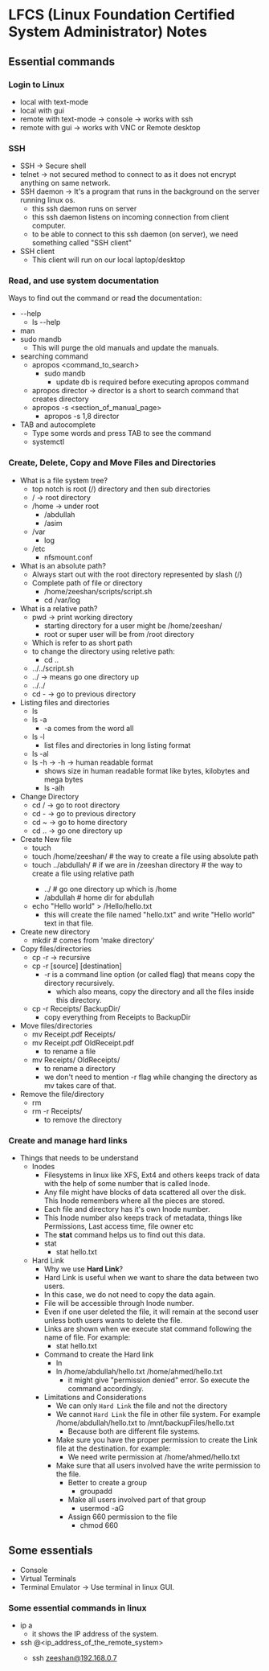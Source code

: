 # LFCS (Linux Foundation Certified System Administrator) Notes

## Essential commands

### Login to Linux

- local with text-mode
- local with gui
- remote with text-mode -> console -> works with ssh
- remote with gui -> works with VNC or Remote desktop

### SSH

- SSH -> Secure shell
- telnet -> not secured method to connect to as it does not encrypt anything on same network.
- SSH daemon -> It's a program that runs in the background on the server running linux os.
  - this ssh daemon runs on server
  - this ssh daemon listens on incoming connection from client computer.
  - to be able to connect to this ssh daemon (on server), we need something called "SSH client"
- SSH client
  - This client will run on our local laptop/desktop

### Read, and use system documentation

Ways to find out the command or read the documentation:

- --help
  - ls --help
- man
- sudo mandb
  - This will purge the old manuals and update the manuals.
- searching command
  - apropos <command_to_search>
    - sudo mandb
      - update db is required before executing apropos command
  - apropos director -> director is a short to search command that creates directory
  - apropos -s <section_of_manual_page> <command>
    - apropos -s 1,8 director
- TAB and autocomplete
  - Type some words and press TAB to see the command
  - systemctl

### Create, Delete, Copy and Move Files and Directories

- What is a file system tree?
  - top notch is root (/) directory and then sub directories
  - / -> root directory
  - /home -> under root
    - /abdullah
    - /asim
  - /var
    - log
  - /etc
    - nfsmount.conf
- What is an absolute path?
  - Always start out with the root directory represented by slash (/)
  - Complete path of file or directory
    - /home/zeeshan/scripts/script.sh
    - cd /var/log
- What is a relative path?
  - pwd -> print working directory
    - starting directory for a user might be /home/zeeshan/
    - root or super user will be from /root directory
  - Which is refer to as short path
  - to change the directory using reletive path:
    - cd ..
  - ../../script.sh
  - ../ -> means go one directory up
  - ../../<filename>
  - cd - -> go to previous directory
- Listing files and directories
  - ls
  - ls -a
    - -a comes from the word all
  - ls -l
    - list files and directories in long listing format
  - ls -al
  - ls -h -> -h -> human readable format
    - shows size in human readable format like bytes, kilobytes and mega bytes
    - ls -alh
- Change Directory
  - cd / -> go to root directory
  - cd - -> go to previous directory
  - cd ~ -> go to home directory
  - cd .. -> go one directory up
- Create New file
  - touch <filename>
  - touch /home/zeeshan/<filename> # the way to create a file using absolute path
  - touch ../abdullah/<filename> # if we are in /zeeshan directory # the way to create a file using relative path
    - ../ # go one directory up which is /home
    - /abdullah # home dir for abdullah
  - echo "Hello world" > /Hello/hello.txt
    - this will create the file named "hello.txt" and write "Hello world" text in that file.
- Create new directory
  - mkdir # comes from 'make directory'
- Copy files/directories
  - cp -r -> recursive
  - cp -r [source] [destination]
    - -r is a command line option (or called flag) that means copy the directory recursively.
      - which also means, copy the directory and all the files inside this directory.
  - cp -r Receipts/ BackupDir/
    - copy everything from Receipts to BackupDir
- Move files/directories
  - mv Receipt.pdf Receipts/
  - mv Receipt.pdf OldReceipt.pdf
    - to rename a file
  - mv Receipts/ OldReceipts/
    - to rename a directory
    - we don't need to mention -r flag while changing the directory as mv takes care of that.
- Remove the file/directory
  - rm <fileName>
  - rm -r Receipts/
    - to remove the directory

### Create and manage hard links

- Things that needs to be understand
  - Inodes
    - Filesystems in linux like XFS, Ext4 and others keeps track of data with the help of some number that is called Inode.
    - Any file might have blocks of data scattered all over the disk. This Inode remembers where all the pieces are stored.
    - Each file and directory has it's own Inode number.
    - This Inode number also keeps track of metadata, things like Permissions, Last access time, file owner etc
    - The **stat** command helps us to find out this data.
    - stat
      - stat hello.txt
  - Hard Link
    - Why we use **Hard Link**?
    - Hard Link is useful when we want to share the data between two users.
    - In this case, we do not need to copy the data again.
    - File will be accessible through Inode number.
    - Even if one user deleted the file, it will remain at the second user unless both users wants to delete the file.
    - Links are shown when we execute stat command following the name of file. For example:
      - stat hello.txt
    - Command to create the Hard link
      - ln <path-to-target-file> <path-to-link-file>
      - ln /home/abdullah/hello.txt /home/ahmed/hello.txt
        - it might give "permission denied" error. So execute the command accordingly.
    - Limitations and Considerations
      - We can only `Hard Link` the file and not the directory
      - We cannot `Hard Link` the file in other file system. For example /home/abdullah/hello.txt to /mnt/backupFiles/hello.txt
        - Because both are different file systems.
      - Make sure you have the proper permission to create the Link file at the destination. for example:
        - We need write permission at /home/ahmed/hello.txt
      - Make sure that all users involved have the write permission to the file.
        - Better to create a group
          - groupadd <group-name>
        - Make all users involved part of that group
          - usermod -aG <group-name> <users>
        - Assign 660 permission to the file
          - chmod 660 <file>

## Some essentials

- Console
- Virtual Terminals
- Terminal Emulator -> Use terminal in linux GUI.

### Some essential commands in linux

- ip a
  - it shows the IP address of the system.
- ssh <username>@<ip_address_of_the_remote_system>
  - ssh zeeshan@192.168.0.7